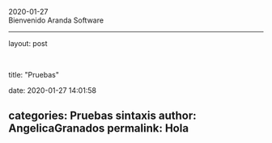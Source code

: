 2020-01-27   
Bienvenido Aranda Software

---
layout: post


&nbsp;


title:  "Pruebas"


date:   2020-01-27   14:01:58


categories: Pruebas sintaxis
author: AngelicaGranados
permalink: Hola
---
